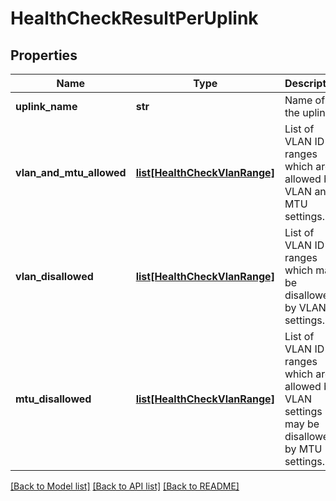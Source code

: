 # HealthCheckResultPerUplink

## Properties
Name | Type | Description | Notes
------------ | ------------- | ------------- | -------------
**uplink_name** | **str** | Name of the uplink. | [optional] 
**vlan_and_mtu_allowed** | [**list[HealthCheckVlanRange]**](HealthCheckVlanRange.md) | List of VLAN ID ranges which are allowed by VLAN and MTU settings.  | [optional] 
**vlan_disallowed** | [**list[HealthCheckVlanRange]**](HealthCheckVlanRange.md) | List of VLAN ID ranges which may be disallowed by VLAN settings.  | [optional] 
**mtu_disallowed** | [**list[HealthCheckVlanRange]**](HealthCheckVlanRange.md) | List of VLAN ID ranges which are allowed by VLAN settings but may be disallowed by MTU settings.  | [optional] 

[[Back to Model list]](../README.md#documentation-for-models) [[Back to API list]](../README.md#documentation-for-api-endpoints) [[Back to README]](../README.md)


